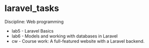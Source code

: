 # laravel_tasks
Discipline: Web programming
- lab5 - Laravel Basics
- lab6 - Models and working with databases in Laravel
- cw - Course work: A full-featured website with a Laravel backend.

